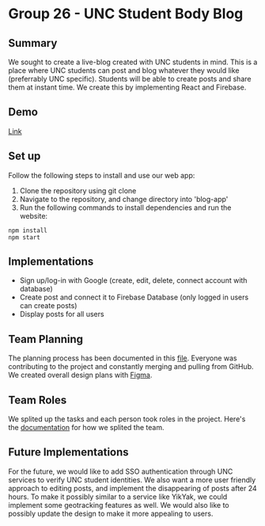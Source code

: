 # Group 26 - UNC Student Body Blog

## Summary 

We sought to create a live-blog created with UNC students in mind. This is a place where UNC students can post and blog whatever they would like (preferrably UNC specific). Students will be able to create posts and share them at instant time. We create this by implementing React and Firebase.

## Demo
[Link](https://youtu.be/yArdEW1DKsU)

## Set up
Follow the following steps to install and use our web app:
  
  1. Clone the repository using git clone
  2. Navigate to the repository, and change directory into 'blog-app'
  3. Run the following commands to install dependencies and run the website:
```
npm install
npm start
```
## Implementations

  - Sign up/log-in with Google (create, edit, delete, connect account with database)
  - Create post and connect it to Firebase Database (only logged in users can create posts)
  - Display posts for all users

## Team Planning
The planning process has been documented in this [file](doc/Planning.md). Everyone was contributing to the project and constantly merging and pulling from GitHub. We created overall design plans with [Figma](https://www.figma.com/file/WVtDdIZeL4nWC4gl5nEN0K/COMP-426-Project?node-id=39%3A61&t=yhiCZizVFLKHPCqM-1).

## Team Roles
We splited up the tasks and each person took roles in the project. Here's the [documentation](doc/Team.md) for how we splited the team.

## Future Implementations

For the future, we would like to add SSO authentication through UNC services to verify UNC student identities. We also want a more user friendly approach to editing posts, and implement the disappearing of posts after 24 hours. To make it possibly similar to a service like YikYak, we could implement some geotracking features as well. We would also like to possibly update the design to make it more appealing to users.
